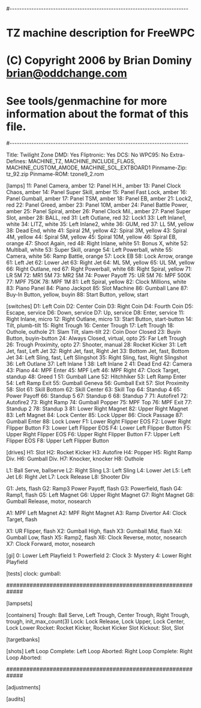 #--------------------------------------------------------------------------
# TZ machine description for FreeWPC
# (C) Copyright 2006 by Brian Dominy <brian@oddchange.com>
#
# See tools/genmachine for more information about the format of this file.
#--------------------------------------------------------------------------

Title: Twilight Zone
DMD: Yes
Fliptronic: Yes
DCS: No
WPC95: No
Extra-Defines: MACHINE_TZ, MACHINE_INCLUDE_FLAGS, MACHINE_CUSTOM_AMODE, MACHINE_SOL_EXTBOARD1
Pinmame-Zip: tz_92.zip
Pinmame-ROM: tzone9_2.rom

[lamps]
11: Panel Camera, amber
12: Panel H.H., amber
13: Panel Clock Chaos, amber
14: Panel Super Skill, amber
15: Panel Fast Lock, amber
16: Panel Gumball, amber
17: Panel TSM, amber
18: Panel EB, amber
21: Lock2, red
22: Panel Greed, amber
23: Panel 10M, amber
24: Panel Battle Power, amber
25: Panel Spiral, amber
26: Panel Clock Mil., amber
27: Panel Super Slot, amber
28: BALL, red
31: Left Outlane, red
32: Lock1
33: Left Inlane1, white
34: LITZ, white
35: Left Inlane2, white
36: GUM, red
37: LL 5M, yellow
38: Dead End, white
41: Spiral 2M, yellow
42: Spiral 3M, yellow
43: Spiral 4M, yellow
44: Spiral 5M, yellow
45: Spiral 10M, yellow
46: Spiral EB, orange
47: Shoot Again, red
48: Right Inlane, white
51: Bonus X, white
52: Multiball, white
53: Super Skill, orange
54: Left Powerball, white
55: Camera, white
56: Ramp Battle, orange
57: Lock EB
58: Lock Arrow, orange
61: Left Jet
62: Lower Jet
63: Right Jet
64: ML 5M, yellow
65: UL 5M, yellow
66: Right Outlane, red
67: Right Powerball, white
68: Right Spiral, yellow
71: LR 5M
72: MR1 5M
73: MR2 5M
74: Power Payoff
75: UR 5M
76: MPF 500K
77: MPF 750K
78: MPF 1M
81: Left Spiral, yellow
82: Clock Millions, white
83: Piano Panel
84: Piano Jackpot
85: Slot Machine
86: Gumball Lane
87: Buy-In Button, yellow, buyin
88: Start Button, yellow, start

[switches]
D1: Left Coin
D2: Center Coin
D3: Right Coin
D4: Fourth Coin
D5: Escape, service
D6: Down, service
D7: Up, service
D8: Enter, service
11: Right Inlane, micro
12: Right Outlane, micro
13: Start Button, start-button
14: Tilt, plumb-tilt
15: Right Trough
16: Center Trough
17: Left Trough
18: Outhole, outhole
21: Slam Tilt, slam-tilt
22: Coin Door Closed
23: Buyin Button, buyin-button
24: Always Closed, virtual, opto
25: Far Left Trough
26: Trough Proximity, opto
27: Shooter, manual
28: Rocket Kicker
31: Left Jet, fast, Left Jet
32: Right Jet, fast, Right Jet
33: Bottom Jet, fast, Bottom Jet
34: Left Sling, fast, Left Slingshot
35: Right Sling, fast, Right Slingshot
36: Left Outlane
37: Left Inlane 1
38: Left Inlane 2
41: Dead End
42: Camera
43: Piano
44: MPF Enter
45: MPF Left
46: MPF Right
47: Clock Target, standup
48: Greed 1
51: Gumball Lane
52: Hitchhiker
53: Left Ramp Enter
54: Left Ramp Exit
55: Gumball Geneva
56: Gumball Exit
57: Slot Proximity
58: Slot
61: Skill Bottom
62: Skill Center
63: Skill Top
64: Standup 4
65: Power Payoff
66: Standup 5
67: Standup 6
68: Standup 7
71: Autofire1
72: Autofire2
73: Right Ramp
74: Gumball Popper
75: MPF Top
76: MPF Exit
77: Standup 2
78: Standup 3
81: Lower Right Magnet
82: Upper Right Magnet
83: Left Magnet
84: Lock Center
85: Lock Upper
86: Clock Passage
87: Gumball Enter
88: Lock Lower
F1: Lower Right Flipper EOS
F2: Lower Right Flipper Button
F3: Lower Left Flipper EOS
F4: Lower Left Flipper Button
F5: Upper Right Flipper EOS
F6: Upper Right Flipper Button
F7: Upper Left Flipper EOS
F8: Upper Left Flipper Button

[drives]
H1: Slot
H2: Rocket Kicker
H3: Autofire
H4: Popper
H5: Right Ramp Div.
H6: Gumball Div.
H7: Knocker, knocker
H8: Outhole

L1: Ball Serve, ballserve
L2: Right Sling
L3: Left Sling
L4: Lower Jet
L5: Left Jet
L6: Right Jet
L7: Lock Release
L8: Shooter Div

G1: Jets, flash
G2: Ramp3 Power Payoff, flash
G3: Powerfield, flash
G4: Ramp1, flash
G5: Left Magnet
G6: Upper Right Magnet
G7: Right Magnet
G8: Gumball Release, motor, nosearch

A1: MPF Left Magnet
A2: MPF Right Magnet
A3: Ramp Divertor
A4: Clock Target, flash

X1: UR Flipper, flash
X2: Gumball High, flash
X3: Gumball Mid, flash
X4: Gumball Low, flash
X5: Ramp2, flash
X6: Clock Reverse, motor, nosearch
X7: Clock Forward, motor, nosearch

[gi]
0: Lower Left Playfield
1: Powerfield
2: Clock
3: Mystery
4: Lower Right Playfield

[tests]
clock:
gumball:

#############################################################

[lampsets]

[containers]
Trough: Ball Serve, Left Trough, Center Trough, Right Trough, trough, init_max_count(3)
Lock: Lock Release, Lock Upper, Lock Center, Lock Lower
Rocket: Rocket Kicker, Rocket Kicker
Slot Kickout: Slot, Slot

[targetbanks]

[shots]
Left Loop Complete:
Left Loop Aborted:
Right Loop Complete:
Right Loop Aborted:

#############################################################

[adjustments]

[audits]


